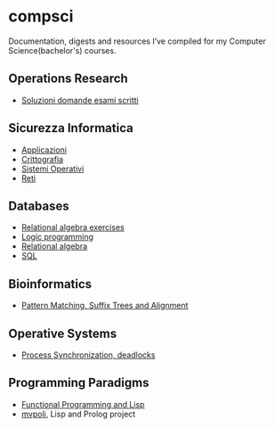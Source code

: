 # compsci

Documentation, digests and resources I’ve compiled for my Computer Science(bachelor's) courses.

## Operations Research
- [Soluzioni domande esami scritti](https://github.com/avivace/compsci/blob/master/operative-research/risposte.pdf)

## Sicurezza Informatica
- [Applicazioni](https://github.com/avivace/compsci/blob/master/sicurezza/1applicazioni.pdf)
- [Crittografia](https://github.com/avivace/compsci/blob/master/sicurezza/2crittografia.pdf)
- [Sistemi Operativi](https://github.com/avivace/compsci/blob/master/sicurezza/3sistemi_operativi.pdf)
- [Reti](https://github.com/avivace/compsci/blob/master/sicurezza/4reti.pdf)

## Databases
- [Relational algebra exercises](https://github.com/avivace/compsci/blob/master/databases/relational_algebra.md)
- [Logic programming](https://github.com/avivace/compsci/raw/master/databases/teoria_progLogica.pdf)
- [Relational algebra](https://github.com/avivace/compsci/blob/master/databases/teoria_AlgebraRelazionale.pdf)
- [SQL](https://github.com/avivace/compsci/blob/master/databases/teoria_SQL.pdf)

## Bioinformatics
- [Pattern Matching, Suffix Trees and Alignment](https://avivace.ovh/assets/bioinf_theory.pdf)

## Operative Systems
- [Process Synchronization, deadlocks](https://avivace.ovh/assets/OS.pdf)

## Programming Paradigms
- [Functional Programming and Lisp](https://avivace.ovh/assets/fp_lisp.pdf)
- [mvpoli](https://github.com/avivace/mvpoli), Lisp and Prolog project